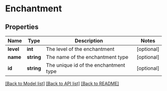 # Enchantment

## Properties
Name | Type | Description | Notes
------------ | ------------- | ------------- | -------------
**level** | **int** | The level of the enchantment | [optional] 
**name** | **string** | The name of the enchantment type | [optional] 
**id** | **string** | The unique id of the enchantment type | [optional] 

[[Back to Model list]](../README.md#documentation-for-models) [[Back to API list]](../README.md#documentation-for-api-endpoints) [[Back to README]](../README.md)


